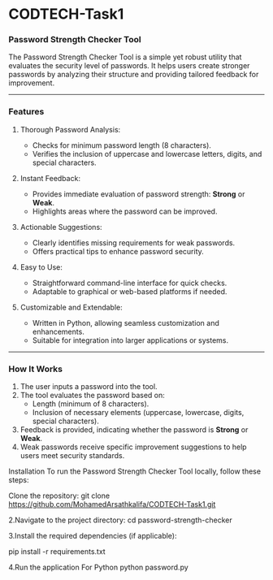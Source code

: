 # CODTECH-Task1

### Password Strength Checker Tool

The Password Strength Checker Tool is a simple yet robust utility that evaluates the security level of passwords. It helps users create stronger passwords by analyzing their structure and providing tailored feedback for improvement.

---

### Features

1. Thorough Password Analysis:
   - Checks for minimum password length (8 characters).
   - Verifies the inclusion of uppercase and lowercase letters, digits, and special characters.

2. Instant Feedback:
   - Provides immediate evaluation of password strength: **Strong** or **Weak**.
   - Highlights areas where the password can be improved.

3. Actionable Suggestions:
   - Clearly identifies missing requirements for weak passwords.
   - Offers practical tips to enhance password security.

4. Easy to Use:
   - Straightforward command-line interface for quick checks.
   - Adaptable to graphical or web-based platforms if needed.

5. Customizable and Extendable:
   - Written in Python, allowing seamless customization and enhancements.
   - Suitable for integration into larger applications or systems.

---

### How It Works
1. The user inputs a password into the tool.
2. The tool evaluates the password based on:
   - Length (minimum of 8 characters).
   - Inclusion of necessary elements (uppercase, lowercase, digits, special characters).
3. Feedback is provided, indicating whether the password is **Strong** or **Weak**.
4. Weak passwords receive specific improvement suggestions to help users meet security standards.





Installation
To run the Password Strength Checker Tool locally, follow these steps:

Clone the repository:
git clone https://github.com/MohamedArsathkalifa/CODTECH-Task1.git

2.Navigate to the project directory:
   cd password-strength-checker 
   
3.Install the required dependencies (if applicable):

  pip install -r requirements.txt
  
4.Run the application
For Python
  python password.py

